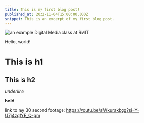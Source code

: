 ```yaml
---
title: This is my first blog post!
published_at: 2022-11-04T15:00:00.000Z
snippet: This is an excerpt of my first blog post.
---
```


![an example Digital Media class at RMIT](/w01s1/dms1_pfp.png)

Hello, world!

# This is h1

## This is h2

_underline_

**bold**

link to my 30 second footage:
https://youtu.be/sIWkurakbgg?si=Y-U7j4zqfYE_Q-gm